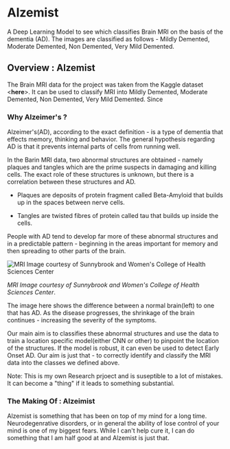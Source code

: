# Alzemist
A Deep Learning Model to see which classifies Brain MRI on the basis of the dementia (AD). The images are classified as follows - Mildly Demented, Moderate Demented, Non Demented, Very Mild Demented.

## Overview : Alzemist
The Brain MRI data for the project was taken from the Kaggle dataset <__here__>. It can be used to classify MRI into Mildly Demented, Moderate Demented, Non Demented, Very Mild Demented. Since    

### Why Alzeimer's ?
Alzeimer's(AD), according to the exact definition - is a type of dementia that effects memory, thinking and behavior. The general hypothesis regarding AD is that it prevents internal parts of cells from running well. 

In the Barin MRI data, two abnormal structures are obtained - namely plaques and tangles which are the prime suspects in damaging and killing cells. The exact role of these structures is unknown, but there is a correlation between these structures and AD.

- Plaques are deposits of protein fragment called Beta-Amyloid that builds up in the spaces between nerve cells.

- Tangles are twisted fibres of protein called tau that builds up inside the cells. 

People with AD tend to develop far more of these abnormal structures and in a predictable pattern - beginning in the areas important for memory and then spreading to other parts of the brain.

![MRI Image courtesy of Sunnybrook and Women's College of Health Sciences Center](https://alzheimer.ca/sites/default/files/2021-05/mri-brain-scan-alzheimers-disease.png)

_MRI Image courtesy of Sunnybrook and Women's College of Health Sciences Center_. 

The image here shows the difference between a normal brain(left) to one that has AD. As the disease progresses, the shrinkage of the brain continues - increasing the severity of the symptoms.

Our main aim is to classifies these abnormal structures and use the data to train a location specific model(either CNN or other) to pinpoint the location of the structures. If the model is robust, it can even be used to detect Early Onset AD. Our aim is just that - to correctly identify and classify the MRI data into the classes we defined above. 


Note: This is my own Research prjoect and is suseptible  to a lot of mistakes. It can become a "thing" if it leads to something substantial. 

### The Making Of : Alzeimist
Alzemist is something that has been on top of my mind for a long time. Neurodegenrative disorders, or in general the ability of lose control of your mind is one of my biggest fears. While I can't help cure it, I can do something that I am half good at and Alzemist is just that.  

